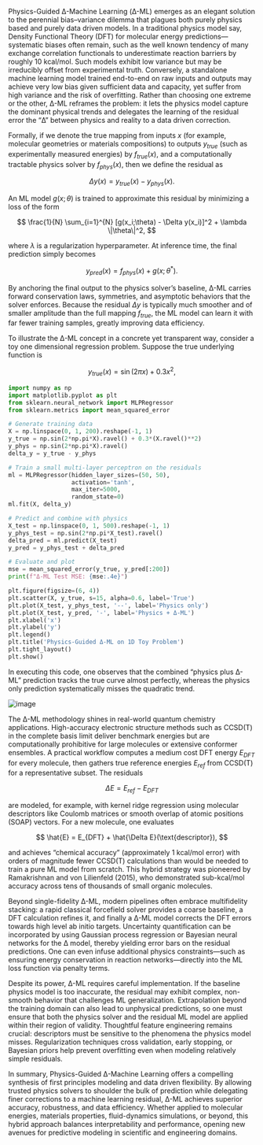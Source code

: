Physics-Guided Δ-Machine Learning (Δ-ML) emerges as an elegant solution to the perennial bias–variance dilemma that plagues both purely physics based and purely data driven models. In a traditional physics model say, Density Functional Theory (DFT) for molecular energy predictions—systematic biases often remain, such as the well known tendency of many exchange correlation functionals to underestimate reaction barriers by roughly 10 kcal/mol. Such models exhibit low variance but may be irreducibly offset from experimental truth. Conversely, a standalone machine learning model trained end-to-end on raw inputs and outputs may achieve very low bias given sufficient data and capacity, yet suffer from high variance and the risk of overfitting. Rather than choosing one extreme or the other, Δ-ML reframes the problem: it lets the physics model capture the dominant physical trends and delegates the learning of the residual error the “Δ” between physics and reality to a data driven correction.

Formally, if we denote the true mapping from inputs 
$x$ (for example, molecular geometries or materials compositions) to outputs 
$y_{true}$ (such as experimentally measured energies) by 
$f_{true}(x)$, and a computationally tractable physics solver by 
$f_{phys}(x)$, then we define the residual as

$$
\Delta y(x) = y_{true}(x) - y_{phys}(x).
$$

An ML model 
$g(x;\theta)$ is trained to approximate this residual by minimizing a loss of the form

$$
\frac{1}{N} \sum_{i=1}^{N} [g(x_i;\theta) - \Delta y(x_i)]^2 + \lambda \|\theta\|^2,
$$

where 
$\lambda$ is a regularization hyperparameter. At inference time, the final prediction simply becomes

$$
y_{pred}(x) = f_{phys}(x) + g(x;\theta^*).
$$

By anchoring the final output to the physics solver’s baseline, Δ-ML carries forward conservation laws, symmetries, and asymptotic behaviors that the solver enforces. Because the residual 
$\Delta y$ is typically much smoother and of smaller amplitude than the full mapping 
$f_{true}$, the ML model can learn it with far fewer training samples, greatly improving data efficiency.

To illustrate the Δ-ML concept in a concrete yet transparent way, consider a toy one dimensional regression problem. Suppose the true underlying function is

$$
y_{true}(x) = \sin(2\pi x) + 0.3x^2,
$$

```python
import numpy as np
import matplotlib.pyplot as plt
from sklearn.neural_network import MLPRegressor
from sklearn.metrics import mean_squared_error

# Generate training data
X = np.linspace(0, 1, 200).reshape(-1, 1)
y_true = np.sin(2*np.pi*X).ravel() + 0.3*(X.ravel()**2)
y_phys = np.sin(2*np.pi*X).ravel()
delta_y = y_true - y_phys

# Train a small multi-layer perceptron on the residuals
ml = MLPRegressor(hidden_layer_sizes=(50, 50),
                  activation='tanh',
                  max_iter=5000,
                  random_state=0)
ml.fit(X, delta_y)

# Predict and combine with physics
X_test = np.linspace(0, 1, 500).reshape(-1, 1)
y_phys_test = np.sin(2*np.pi*X_test).ravel()
delta_pred = ml.predict(X_test)
y_pred = y_phys_test + delta_pred

# Evaluate and plot
mse = mean_squared_error(y_true, y_pred[:200])
print(f"Δ-ML Test MSE: {mse:.4e}")

plt.figure(figsize=(6, 4))
plt.scatter(X, y_true, s=15, alpha=0.6, label='True')
plt.plot(X_test, y_phys_test, '--', label='Physics only')
plt.plot(X_test, y_pred, '-', label='Physics + Δ-ML')
plt.xlabel('x')
plt.ylabel('y')
plt.legend()
plt.title('Physics-Guided Δ-ML on 1D Toy Problem')
plt.tight_layout()
plt.show()
```


In executing this code, one observes that the combined “physics plus Δ-ML” prediction tracks the true curve almost perfectly, whereas the physics only prediction systematically misses the quadratic trend.

![image](https://github.com/user-attachments/assets/88f00b3f-79a0-400f-b530-a776da7cf296)

The Δ-ML methodology shines in real-world quantum chemistry applications. High-accuracy electronic structure methods such as CCSD(T) in the complete basis limit deliver benchmark energies but are computationally prohibitive for large molecules or extensive conformer ensembles. A practical workflow computes a medium cost DFT energy 
$E_{DFT}$ for every molecule, then gathers true reference energies 
$E_{ref}$ from CCSD(T) for a representative subset. The residuals 

$$
\Delta E = E_{ref} - E_{DFT}
$$

are modeled, for example, with kernel ridge regression using molecular descriptors like Coulomb matrices or smooth overlap of atomic positions (SOAP) vectors. For a new molecule, one evaluates

$$
\hat{E} = E_{DFT} + \hat{\Delta E}(\text{descriptor}),
$$

and achieves “chemical accuracy” (approximately 1 kcal/mol error) with orders of magnitude fewer CCSD(T) calculations than would be needed to train a pure ML model from scratch. This hybrid strategy was pioneered by Ramakrishnan and von Lilienfeld (2015), who demonstrated sub-kcal/mol accuracy across tens of thousands of small organic molecules.

Beyond single-fidelity Δ-ML, modern pipelines often embrace multifidelity stacking: a rapid classical forcefield solver provides a coarse baseline, a DFT calculation refines it, and finally a Δ-ML model corrects the DFT errors towards high level ab initio targets. Uncertainty quantification can be incorporated by using Gaussian process regression or Bayesian neural networks for the Δ model, thereby yielding error bars on the residual predictions. One can even infuse additional physics constraints—such as ensuring energy conservation in reaction networks—directly into the ML loss function via penalty terms.

Despite its power, Δ-ML requires careful implementation. If the baseline physics model is too inaccurate, the residual may exhibit complex, non-smooth behavior that challenges ML generalization. Extrapolation beyond the training domain can also lead to unphysical predictions, so one must ensure that both the physics solver and the residual ML model are applied within their region of validity. Thoughtful feature engineering remains crucial: descriptors must be sensitive to the phenomena the physics model misses. Regularization techniques cross validation, early stopping, or Bayesian priors help prevent overfitting even when modeling relatively simple residuals.

In summary, Physics-Guided Δ-Machine Learning offers a compelling synthesis of first principles modeling and data driven flexibility. By allowing trusted physics solvers to shoulder the bulk of prediction while delegating finer corrections to a machine learning residual, Δ-ML achieves superior accuracy, robustness, and data efficiency. Whether applied to molecular energies, materials properties, fluid-dynamics simulations, or beyond, this hybrid approach balances interpretability and performance, opening new avenues for predictive modeling in scientific and engineering domains.


